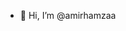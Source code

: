 - 👋 Hi, I’m @amirhamzaa

<!---
amirhamzaa/amirhamzaa is a ✨ special ✨ repository because its `README.md` (this file) appears on your GitHub profile.
You can click the Preview link to take a look at your changes.
--->
